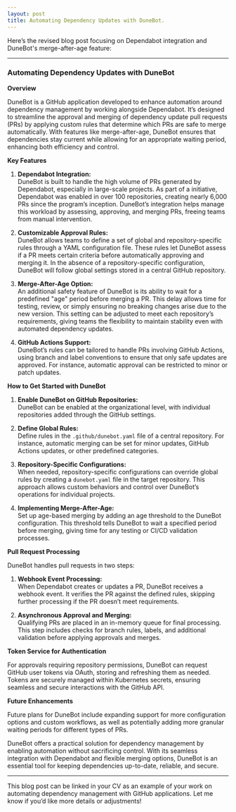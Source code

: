 ```yaml
---
layout: post
title: Automating Dependency Updates with DuneBot.
---
```


Here’s the revised blog post focusing on Dependabot integration and DuneBot's merge-after-age feature:

---

### Automating Dependency Updates with DuneBot

**Overview**

DuneBot is a GitHub application developed to enhance automation around dependency management by working alongside Dependabot. It’s designed to streamline the approval and merging of dependency update pull requests (PRs) by applying custom rules that determine which PRs are safe to merge automatically. With features like merge-after-age, DuneBot ensures that dependencies stay current while allowing for an appropriate waiting period, enhancing both efficiency and control.

**Key Features**

1. **Dependabot Integration:**  
   DuneBot is built to handle the high volume of PRs generated by Dependabot, especially in large-scale projects. As part of a initiative, Dependabot was enabled in over 100 repositories, creating nearly 6,000 PRs since the program’s inception. DuneBot’s integration helps manage this workload by assessing, approving, and merging PRs, freeing teams from manual intervention.

2. **Customizable Approval Rules:**  
   DuneBot allows teams to define a set of global and repository-specific rules through a YAML configuration file. These rules let DuneBot assess if a PR meets certain criteria before automatically approving and merging it. In the absence of a repository-specific configuration, DuneBot will follow global settings stored in a central GitHub repository.

3. **Merge-After-Age Option:**  
   An additional safety feature of DuneBot is its ability to wait for a predefined "age" period before merging a PR. This delay allows time for testing, review, or simply ensuring no breaking changes arise due to the new version. This setting can be adjusted to meet each repository’s requirements, giving teams the flexibility to maintain stability even with automated dependency updates.

4. **GitHub Actions Support:**  
   DuneBot’s rules can be tailored to handle PRs involving GitHub Actions, using branch and label conventions to ensure that only safe updates are approved. For instance, automatic approval can be restricted to minor or patch updates.

**How to Get Started with DuneBot**

1. **Enable DuneBot on GitHub Repositories:**  
   DuneBot can be enabled at the organizational level, with individual repositories added through the GitHub settings.

2. **Define Global Rules:**  
   Define rules in the `.github/dunebot.yaml` file of a central repository. For instance, automatic merging can be set for minor updates, GitHub Actions updates, or other predefined categories.

3. **Repository-Specific Configurations:**  
   When needed, repository-specific configurations can override global rules by creating a `dunebot.yaml` file in the target repository. This approach allows custom behaviors and control over DuneBot’s operations for individual projects.

4. **Implementing Merge-After-Age:**  
   Set up age-based merging by adding an age threshold to the DuneBot configuration. This threshold tells DuneBot to wait a specified period before merging, giving time for any testing or CI/CD validation processes.

**Pull Request Processing**

DuneBot handles pull requests in two steps: 

1. **Webhook Event Processing:**  
   When Dependabot creates or updates a PR, DuneBot receives a webhook event. It verifies the PR against the defined rules, skipping further processing if the PR doesn’t meet requirements.

2. **Asynchronous Approval and Merging:**  
   Qualifying PRs are placed in an in-memory queue for final processing. This step includes checks for branch rules, labels, and additional validation before applying approvals and merges.

**Token Service for Authentication**

For approvals requiring repository permissions, DuneBot can request GitHub user tokens via OAuth, storing and refreshing them as needed. Tokens are securely managed within Kubernetes secrets, ensuring seamless and secure interactions with the GitHub API.

**Future Enhancements**

Future plans for DuneBot include expanding support for more configuration options and custom workflows, as well as potentially adding more granular waiting periods for different types of PRs.

DuneBot offers a practical solution for dependency management by enabling automation without sacrificing control. With its seamless integration with Dependabot and flexible merging options, DuneBot is an essential tool for keeping dependencies up-to-date, reliable, and secure.

--- 

This blog post can be linked in your CV as an example of your work on automating dependency management with GitHub applications. Let me know if you’d like more details or adjustments!
